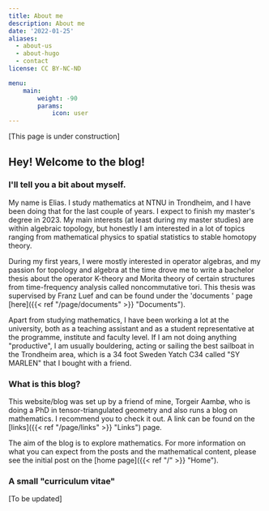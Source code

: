 ```yaml
---
title: About me
description: About me
date: '2022-01-25'
aliases:
  - about-us
  - about-hugo
  - contact
license: CC BY-NC-ND

menu:
    main: 
        weight: -90
        params:
            icon: user
---
```


[This page is under construction]

## Hey! Welcome to the blog!

### I'll tell you a bit about myself.

My name is Elias. I study mathematics at NTNU in Trondheim, and I have been doing that for the last couple of years. 
I expect to finish my master's degree in 2023. 
My main interests (at least during my master studies) are within algebraic topology, but honestly I am interested in a lot of topics ranging from mathematical physics to spatial statistics to stable homotopy theory.

During my first years, I were mostly interested in operator algebras, and my passion for topology and algebra at the time drove me to write a bachelor thesis about 
the operator K-theory and Morita theory of certain structures from time-frequency analysis called noncommutative tori. 
This thesis was supervised by Franz Luef and can be found under the 'documents ' page [here]({{< ref "/page/documents" >}} "Documents").

Apart from studying mathematics, I have been working a lot at the university, both as a teaching assistant and as a student representative at the programme, institute and faculty level.
If I am not doing anything "productive", I am usually bouldering, acting or sailing the best sailboat in the Trondheim area, which is a 34 foot Sweden Yatch C34 called "SY MARLEN" that I bought with a friend.


### What is this blog? 
This website/blog was set up by a friend of mine, Torgeir Aambø, who is doing a PhD in tensor-triangulated geometry and also runs a blog on mathematics. I recommend you to check it out. A link can be found on the [links]({{< ref "/page/links" >}} "Links") page.

The aim of the blog is to explore mathematics. For more information on what you can expect from the posts and the mathematical content, please see the initial post on the [home page]({{< ref "/" >}} "Home").


### A small "curriculum vitae"

[To be updated]